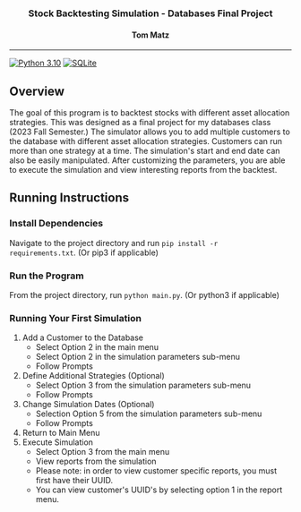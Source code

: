 <div align="center">
  <h3> Stock Backtesting Simulation - Databases Final Project</h3>
  <h4> Tom Matz </h4>
</div>

------------------


[![Python 3.10](https://img.shields.io/badge/python-3.10-blue.svg)](https://www.python.org/downloads/release/python-3100/)
[![SQLite](https://img.shields.io/badge/sqlite-%2307405e.svg?style=for-the-badge&logo=sqlite&logoColor=white)](https://www.sqlite.org/download.html)


## Overview
The goal of this program is to backtest stocks with different asset allocation strategies. This was designed as a final project for my databases class (2023 Fall Semester.) The simulator allows you to add multiple customers to the database with different asset allocation strategies. Customers can run more than one strategy at a time. The simulation's start and end date can also be easily manipulated. After customizing the parameters, you are able to execute the simulation and view interesting reports from the backtest.


## Running Instructions
### Install Dependencies
Navigate to the project directory and run <code>pip install -r requirements.txt</code>. (Or pip3 if applicable)

### Run the Program
From the project directory, run <code>python main.py</code>. (Or python3 if applicable)

### Running Your First Simulation
1. Add a Customer to the Database
    - Select Option 2 in the main menu
    - Select Option 2 in the simulation parameters sub-menu
    - Follow Prompts 
2. Define Additional Strategies (Optional)
    - Select Option 3 from the simulation parameters sub-menu
    - Follow Prompts
3. Change Simulation Dates (Optional)
    - Selection Option 5 from the simulation parameters sub-menu
    - Follow Prompts
4. Return to Main Menu
5. Execute Simulation
    - Select Option 3 from the main menu
    - View reports from the simulation
    - Please note: in order to view customer specific reports, you must first have their UUID.
    - You can view customer's UUID's by selecting option 1 in the report menu.
